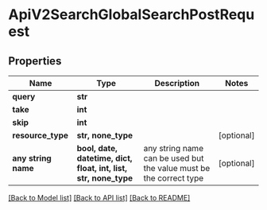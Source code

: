 # ApiV2SearchGlobalSearchPostRequest


## Properties
Name | Type | Description | Notes
------------ | ------------- | ------------- | -------------
**query** | **str** |  | 
**take** | **int** |  | 
**skip** | **int** |  | 
**resource_type** | **str, none_type** |  | [optional] 
**any string name** | **bool, date, datetime, dict, float, int, list, str, none_type** | any string name can be used but the value must be the correct type | [optional]

[[Back to Model list]](../README.md#documentation-for-models) [[Back to API list]](../README.md#documentation-for-api-endpoints) [[Back to README]](../README.md)


